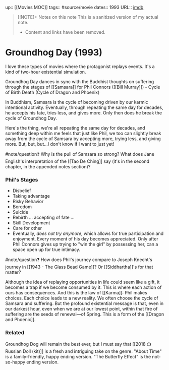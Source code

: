 up:: [[Movies MOC]]
tags:: #source/movie 
dates:: 1993
URL:: [imdb](https://www.imdb.com/title/tt0107048)

> [!NOTE]+ Notes on this note
> This is a sanitized version of my actual note. 
> - Content and links have been removed.

# Groundhog Day (1993)
I love these types of movies where the protagonist replays events. It's a kind of two-hour existential simulation.

Groundhog Day dances in sync with the Buddhist thoughts on suffering through the stages of [[Samsara]] for Phil Connors ([[Bill Murray]]) - Cycle of Birth Death (Cycle of Dragon and Phoenix)

In Buddhism, Samsara is the cycle of becoming driven by our karmic intentional activity. Eventually, through repeating the same day for decades, he accepts his fate, tries less, and gives more. Only then does he break the cycle of Groundhog Day. 

Here's the thing, we're all repeating the same day for decades, and something deep within me feels that just like Phil, we too can slightly break away from the cycle of Samsara by accepting more, trying less, and giving more. But, but, but...I don't know if I want to just yet! 

#note/question❓ Why is the pull of Samsara so strong? What does Jane English's interpretation of the [[Tao De Ching]] say (it's in the second chapter, in the appended notes section)?

### Phil's Stages
- Disbelief
- Taking advantage
- Risky Behavior
- Boredom
- Suicide
- Rebirth ... accepting of fate ...
- Skill Development
- Care for other
- Eventually, *does not try anymore*, which allows for true participation and enjoyment. Every moment of his day becomes appreciated. Only after Phil Connors gives up trying to "win the girl" by possessing her, can a space open up for true intimacy.

#note/question❓ How does Phil's journey compare to Joseph Knecht's journey in [[1943 - The Glass Bead Game]]? Or [[Siddhartha]]'s for that matter?

Although the idea of replaying opportunities in life could seem like a gift, it becomes a trap if we become consumed by it. This is where each action of ours has consequences. And this is the law of [[Karma]]: Phil makes choices. Each choice leads to a new reality. We often choose the cycle of Samsara and suffering. But the profound existential message is that, even in our darkest hour, even when we are at our lowest point, within that fire of suffering are the seeds of renewal—of Spring. This is a form of the [[Dragon and Phoenix]].

### Related
Groundhog Dog will remain the best ever, but I must say that [[2018 📺 Russian Doll (kit)]] is a fresh and intriguing take on the genre. "About Time" is a family-friendly, happy ending version. "The Butterfly Effect" is the not-so-happy ending version.